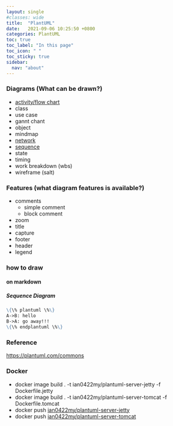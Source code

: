 ```yaml
---
layout: single
#classes: wide
title:  "PlantUML"
date:   2021-09-06 10:25:50 +0800
categories: PlantUML
toc: true
toc_label: "In this page"
toc_icon: " "
toc_sticky: true
sidebar:
  nav: "about"
---
```


### Diagrams (What can be drawn?)

* [activity/flow chart](https://plantuml.com/activity-diagram-legacy)
* class
* use case
* gannt chant
* object
* mindmap
* [network](https://plantuml.com/nwdiag)
* [sequence](#sequence-diagram)
* state
* timing
* work breakdown (wbs)
* wireframe (salt)

### Features (what diagram features is available?)

* comments
  * simple comment
  * block comment
* zoom
* title
* capture
* footer
* header
* legend

### how to draw

#### on markdown

##### Sequence Diagram

```markdown
\{\% plantuml \%\}
A->B: hello
B->A: go away!!!
\{\% endplantuml \%\}
```

### Reference

<https://plantuml.com/commons>

### Docker

* docker image build . -t ian0422my/plantuml-server-jetty -f Dockerfile.jetty
* docker image build . -t ian0422my/plantuml-server-tomcat -f Dockerfile.tomcat
* docker push [ian0422my/plantuml-server-jetty](https://hub.docker.com/repository/docker/ian0422my/plantuml-server-jetty)
* docker push [ian0422my/plantuml-server-tomcat](https://hub.docker.com/repository/docker/ian0422my/plantuml-server-tomcat)
